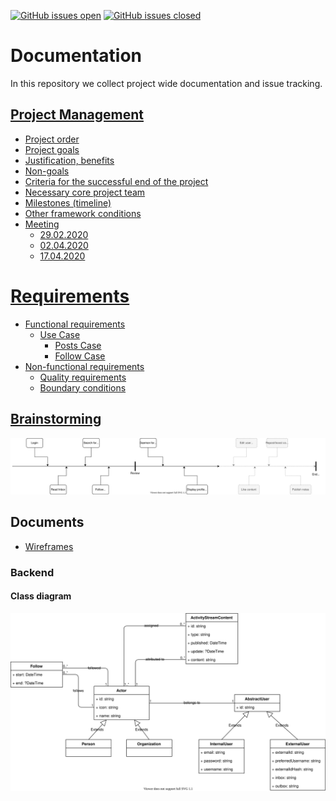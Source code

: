 [![GitHub issues open](https://img.shields.io/github/issues/mitra-social/docs.svg?maxAge=2592000)]()
[![GitHub issues closed](https://img.shields.io/github/issues-closed-raw/mitra-social/docs.svg?maxAge=2592000)]()

# Documentation

In this repository we collect project wide documentation and issue tracking.

## [Project Management](./documents/project-management.md)

- [Project order](./documents/project-management.md#project-order)
- [Project goals](./documents/project-management.md#project-goals)
- [Justification, benefits](./documents/project-management.md#justification-benefits)
- [Non-goals](./documents/project-management.md#non-goals)
- [Criteria for the successful end of the project](./documents/project-management.md#criteria-for-the-successful-end-of-the-project)
- [Necessary core project team](./documents/project-management.md#necessary-core-project-team)
- [Milestones (timeline)](./documents/project-management.md#milestones)
- [Other framework conditions](./documents/project-management.md#other-framework-conditions)
- [Meeting](./documents/project-management.md#meeting)
  - [29.02.2020](./documents/minutes/2020-02-29.md)
  - [02.04.2020](./documents/minutes/2020-04-02.md)
  - [17.04.2020](./documents/minutes/2020-04-17.md)

# [Requirements](./documents/requirements.md)

- [Functional requirements](./documents/requirements.md#functional-requirements)
  - [Use Case](./documents/requirements.md#use-case)
    - [Posts Case](./documents/requirements.md#post-case)
    - [Follow Case](./documents/requirements.md#follow-case)
- [Non-functional requirements](./documents/requirements.md#non-functional-requirements)
  - [Quality requirements](./documents/requirements.md#quality-requirements)
  - [Boundary conditions](./documents/requirements.md#boundary-conditions)

## [Brainstorming](./documents/brainstorming.md)

![Visualized timeline](./diagrams/timeline.svg)

## Documents

- [Wireframes](./wireframes/wireframes.md)

### Backend

#### Class diagram

![Class diagram](./diagrams/class-diagram.svg)
